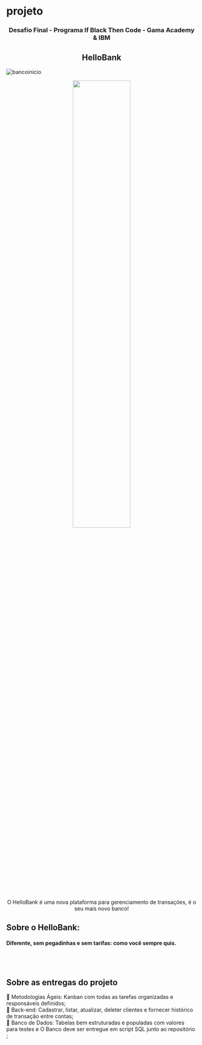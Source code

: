 # projeto
<h3 align="center">
    Desafio Final - Programa If Black Then Code - Gama Academy & IBM
</h3>
<p align="center">
</p>
<h2 align= "center" >
    HelloBank 
</h2>

![bancoinicio](https://user-images.githubusercontent.com/102381119/189783699-fb735cc5-53ba-47b3-905b-1276a774818b.jpg)

<p align="center">
<img align="center" src="https://user-images.githubusercontent.com/102381119/189783699-fb735cc5-53ba-47b3-905b-1276a774818b.jpg
" style="width: 55%;">
</p>

<p align="center">O HelloBank é uma nova plataforma para gerenciamento de transações, é o seu mais novo banco! </p>
    
<h2>Sobre o HelloBank:</h2>
<h4> Diferente, sem pegadinhas e sem tarifas: como você sempre quis.

<h4> 

<br>
<br>
 <h2>Sobre as entregas do projeto</h2>
 📍 Metodologias Ágeis: Kanban com todas as tarefas organizadas e responsáveis definidos; <br>
 📍 Back-end: Cadastrar, listar, atualizar, deleter clientes e fornecer histórico de transação entre contas;  <br>
 📍 Banco de Dados: Tabelas bem estruturadas e populadas com valores para testes e O Banco deve ser entregue em script SQL junto ao repositório ;  <br>
</h4>
